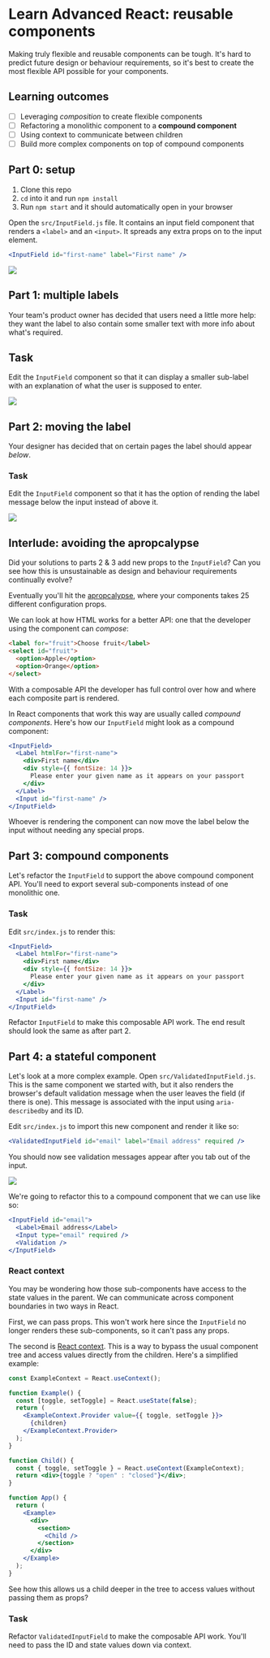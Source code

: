 # Learn Advanced React: reusable components

Making truly flexible and reusable components can be tough. It's hard to predict future design or behaviour requirements, so it's best to create the most flexible API possible for your components.

## Learning outcomes

- [ ] Leveraging _composition_ to create flexible components
- [ ] Refactoring a monolithic component to a **compound component**
- [ ] Using context to communicate between children
- [ ] Build more complex components on top of compound components

## Part 0: setup

1. Clone this repo
1. `cd` into it and run `npm install`
1. Run `npm start` and it should automatically open in your browser

Open the `src/InputField.js` file. It contains an input field component that renders a `<label>` and an `<input>`. It spreads any extra props on to the input element.

```jsx
<InputField id="first-name" label="First name" />
```

![](./screenshots/initial.png)

## Part 1: multiple labels

Your team's product owner has decided that users need a little more help: they want the label to also contain some smaller text with more info about what's required.

## Task

Edit the `InputField` component so that it can display a smaller sub-label with an explanation of what the user is supposed to enter.

![](./screenshots/part-1.png)

## Part 2: moving the label

Your designer has decided that on certain pages the label should appear _below_.

### Task

Edit the `InputField` component so that it has the option of rending the label message below the input instead of above it.

![](./screenshots/part-2.png)

## Interlude: avoiding the apropcalypse

Did your solutions to parts 2 & 3 add new props to the `InputField`? Can you see how this is unsustainable as design and behaviour requirements continually evolve?

Eventually you'll hit the [apropcalypse](https://twitter.com/gurlcode/status/1002110517094371328?lang=en), where your components takes 25 different configuration props.

We can look at how HTML works for a better API: one that the developer using the component can _compose_:

```html
<label for="fruit">Choose fruit</label>
<select id="fruit">
  <option>Apple</option>
  <option>Orange</option>
</select>
```

With a composable API the developer has full control over how and where each composite part is rendered.

In React components that work this way are usually called _compound components_. Here's how our `InputField` might look as a compound component:

```jsx
<InputField>
  <Label htmlFor="first-name">
    <div>First name</div>
    <div style={{ fontSize: 14 }}>
      Please enter your given name as it appears on your passport
    </div>
  </Label>
  <Input id="first-name" />
</InputField>
```

Whoever is rendering the component can now move the label below the input without needing any special props.

<!-- Since the components compose together developers already know how to use them. We can make all kinds of variants without ever touching the underlying component. -->

## Part 3: compound components

Let's refactor the `InputField` to support the above compound component API. You'll need to export several sub-components instead of one monolithic one.

### Task

Edit `src/index.js` to render this:

```jsx
<InputField>
  <Label htmlFor="first-name">
    <div>First name</div>
    <div style={{ fontSize: 14 }}>
      Please enter your given name as it appears on your passport
    </div>
  </Label>
  <Input id="first-name" />
</InputField>
```

Refactor `InputField` to make this composable API work. The end result should look the same as after part 2.

## Part 4: a stateful component

Let's look at a more complex example. Open `src/ValidatedInputField.js`. This is the same component we started with, but it also renders the browser's default validation message when the user leaves the field (if there is one). This message is associated with the input using `aria-describedby` and its ID.

Edit `src/index.js` to import this new component and render it like so:

```jsx
<ValidatedInputField id="email" label="Email address" required />
```

You should now see validation messages appear after you tab out of the input.

![](./screenshots/part-4.png)

We're going to refactor this to a compound component that we can use like so:

```jsx
<InputField id="email">
  <Label>Email address</Label>
  <Input type="email" required />
  <Validation />
</InputField>
```

### React context

You may be wondering how those sub-components have access to the state values in the parent. We can communicate across component boundaries in two ways in React.

First, we can pass props. This won't work here since the `InputField` no longer renders these sub-components, so it can't pass any props.

The second is [React context](https://reactjs.org/docs/hooks-reference.html#usecontext). This is a way to bypass the usual component tree and access values directly from the children. Here's a simplified example:

```jsx
const ExampleContext = React.useContext();

function Example() {
  const [toggle, setToggle] = React.useState(false);
  return (
    <ExampleContext.Provider value={{ toggle, setToggle }}>
      {children}
    </ExampleContext.Provider>
  );
}

function Child() {
  const { toggle, setToggle } = React.useContext(ExampleContext);
  return <div>{toggle ? "open" : "closed"}</div>;
}

function App() {
  return (
    <Example>
      <div>
        <section>
          <Child />
        </section>
      </div>
    </Example>
  );
}
```

See how this allows us a child deeper in the tree to access values without passing them as props?

### Task

Refactor `ValidatedInputField` to make the composable API work. You'll need to pass the ID and state values down via context.
